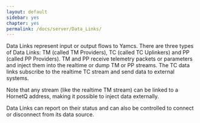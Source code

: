 ```yaml
---
layout: default
sidebar: yes
chapter: yes
permalink: /docs/server/Data_Links/
---
```

Data Links represent input or output flows to Yamcs. There are three types of Data Links: TM (called TM Providers), TC (called TC Uplinkers) and PP (called PP Providers). TM and PP receive telemetry packets or parameters and inject them into the realtime or dump TM or PP streams. The TC data links subscribe to the realtime TC stream and send data to external systems.

Note that any stream (like the realtime TM stream) can be linked to a HornetQ address, making it possible to inject data externally.

Data Links can report on their status and can also be controlled to connect or disconnect from its data source.
